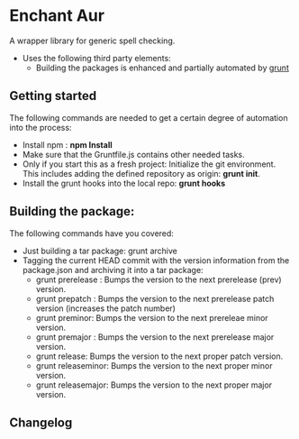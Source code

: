 # Enchant Aur

A wrapper library for generic spell checking.

* Uses the following third party elements:
  * Building the packages is enhanced and partially automated by [grunt][]

## Getting started

The following commands are needed to get a certain degree of automation into
the process:

* Install npm : **npm Install**
* Make sure that the Gruntfile.js contains other needed tasks.
* Only if you start this as a fresh project: Initialize the git environment.
	This includes adding the defined repository as origin: **grunt init**.
* Install the grunt hooks into the local repo: **grunt hooks**

## Building the package:

The following commands have you covered:
* Just building a tar package: grunt archive
* Tagging the current HEAD commit with the version information from the
	package.json and archiving it into a tar package:
	* grunt prerelease : Bumps the version to the next prerelease (prev) version.
	* grunt prepatch : Bumps the version to the next prerelease patch version (increases the patch number)
	* grunt preminor: Bumps the version to the next prereleae minor version.
	* grunt premajor : Bumps the version to the next prerelease major version.
	* grunt release: Bumps the version to the next proper patch version.
	* grunt releaseminor: Bumps the version to the next proper minor version.
	* grunt releasemajor: Bumps the version to the next proper major version.

## Changelog

[Grunt]:				http://gruntjs.com/									"Grunt Task Runner"
